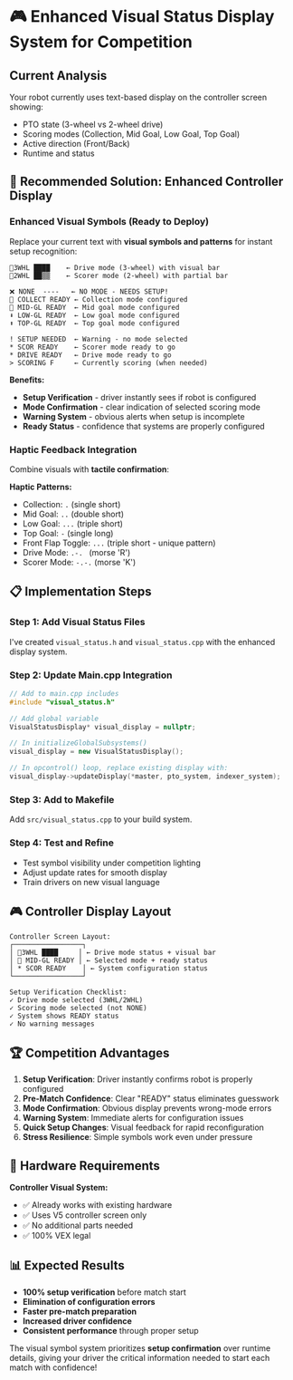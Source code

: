 # 🎮 Enhanced Visual Status Display System for Competition

## Current Analysis
Your robot currently uses text-based display on the controller screen showing:
- PTO state (3-wheel vs 2-wheel drive)
- Scoring modes (Collection, Mid Goal, Low Goal, Top Goal)  
- Active direction (Front/Back)
- Runtime and status

## 🚀 Recommended Solution: Enhanced Controller Display

### **Enhanced Visual Symbols (Ready to Deploy)**

Replace your current text with **visual symbols and patterns** for instant setup recognition:

```
🚗3WHL ████    ← Drive mode (3-wheel) with visual bar
🎯2WHL ██▒▒    ← Scorer mode (2-wheel) with partial bar

❌ NONE  ----   ← NO MODE - NEEDS SETUP!
🔄 COLLECT READY ← Collection mode configured
🎯 MID-GL READY  ← Mid goal mode configured  
⬇ LOW-GL READY  ← Low goal mode configured
⬆ TOP-GL READY  ← Top goal mode configured

! SETUP NEEDED  ← Warning - no mode selected
* SCOR READY    ← Scorer mode ready to go
* DRIVE READY   ← Drive mode ready to go
> SCORING F     ← Currently scoring (when needed)
```

**Benefits:**
- **Setup Verification** - driver instantly sees if robot is configured
- **Mode Confirmation** - clear indication of selected scoring mode
- **Warning System** - obvious alerts when setup is incomplete
- **Ready Status** - confidence that systems are properly configured

### **Haptic Feedback Integration**

Combine visuals with **tactile confirmation**:

**Haptic Patterns:**
- Collection: `.` (single short)
- Mid Goal: `..` (double short)  
- Low Goal: `...` (triple short)
- Top Goal: `-` (single long)
- Front Flap Toggle: `...` (triple short - unique pattern)
- Drive Mode: `.-. ` (morse 'R')
- Scorer Mode: `-.-.` (morse 'K')

## 📋 Implementation Steps

### Step 1: Add Visual Status Files
I've created `visual_status.h` and `visual_status.cpp` with the enhanced display system.

### Step 2: Update Main.cpp Integration

```cpp
// Add to main.cpp includes
#include "visual_status.h"

// Add global variable
VisualStatusDisplay* visual_display = nullptr;

// In initializeGlobalSubsystems()
visual_display = new VisualStatusDisplay();

// In opcontrol() loop, replace existing display with:
visual_display->updateDisplay(*master, pto_system, indexer_system);
```

### Step 3: Add to Makefile
Add `src/visual_status.cpp` to your build system.

### Step 4: Test and Refine
- Test symbol visibility under competition lighting
- Adjust update rates for smooth display
- Train drivers on new visual language

## 🎮 Controller Display Layout

```
Controller Screen Layout:
┌─────────────────┐
│ 🚗3WHL ████     │ ← Drive mode status + visual bar
│ 🎯 MID-GL READY │ ← Selected mode + ready status
│ * SCOR READY    │ ← System configuration status
└─────────────────┘

Setup Verification Checklist:
✓ Drive mode selected (3WHL/2WHL)
✓ Scoring mode selected (not NONE)
✓ System shows READY status
✓ No warning messages
```

## 🏆 Competition Advantages

1. **Setup Verification**: Driver instantly confirms robot is properly configured
2. **Pre-Match Confidence**: Clear "READY" status eliminates guesswork
3. **Mode Confirmation**: Obvious display prevents wrong-mode errors
4. **Warning System**: Immediate alerts for configuration issues
5. **Quick Setup Changes**: Visual feedback for rapid reconfiguration
6. **Stress Resilience**: Simple symbols work even under pressure

## 🔧 Hardware Requirements

**Controller Visual System:**
- ✅ Already works with existing hardware
- ✅ Uses V5 controller screen only
- ✅ No additional parts needed
- ✅ 100% VEX legal

## 📊 Expected Results

- **100% setup verification** before match start
- **Elimination of configuration errors**
- **Faster pre-match preparation**
- **Increased driver confidence**
- **Consistent performance** through proper setup

The visual symbol system prioritizes **setup confirmation** over runtime details, giving your driver the critical information needed to start each match with confidence!